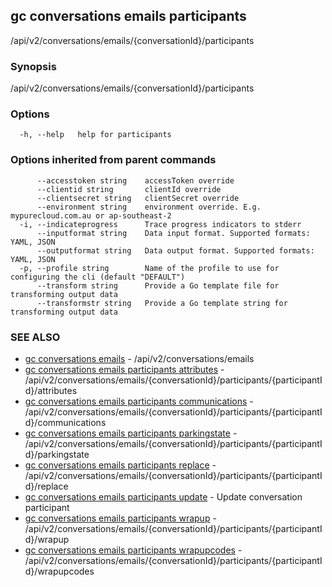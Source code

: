 ## gc conversations emails participants

/api/v2/conversations/emails/{conversationId}/participants

### Synopsis

/api/v2/conversations/emails/{conversationId}/participants

### Options

```
  -h, --help   help for participants
```

### Options inherited from parent commands

```
      --accesstoken string    accessToken override
      --clientid string       clientId override
      --clientsecret string   clientSecret override
      --environment string    environment override. E.g. mypurecloud.com.au or ap-southeast-2
  -i, --indicateprogress      Trace progress indicators to stderr
      --inputformat string    Data input format. Supported formats: YAML, JSON
      --outputformat string   Data output format. Supported formats: YAML, JSON
  -p, --profile string        Name of the profile to use for configuring the cli (default "DEFAULT")
      --transform string      Provide a Go template file for transforming output data
      --transformstr string   Provide a Go template string for transforming output data
```

### SEE ALSO

* [gc conversations emails](gc_conversations_emails.html)	 - /api/v2/conversations/emails
* [gc conversations emails participants attributes](gc_conversations_emails_participants_attributes.html)	 - /api/v2/conversations/emails/{conversationId}/participants/{participantId}/attributes
* [gc conversations emails participants communications](gc_conversations_emails_participants_communications.html)	 - /api/v2/conversations/emails/{conversationId}/participants/{participantId}/communications
* [gc conversations emails participants parkingstate](gc_conversations_emails_participants_parkingstate.html)	 - /api/v2/conversations/emails/{conversationId}/participants/{participantId}/parkingstate
* [gc conversations emails participants replace](gc_conversations_emails_participants_replace.html)	 - /api/v2/conversations/emails/{conversationId}/participants/{participantId}/replace
* [gc conversations emails participants update](gc_conversations_emails_participants_update.html)	 - Update conversation participant
* [gc conversations emails participants wrapup](gc_conversations_emails_participants_wrapup.html)	 - /api/v2/conversations/emails/{conversationId}/participants/{participantId}/wrapup
* [gc conversations emails participants wrapupcodes](gc_conversations_emails_participants_wrapupcodes.html)	 - /api/v2/conversations/emails/{conversationId}/participants/{participantId}/wrapupcodes


